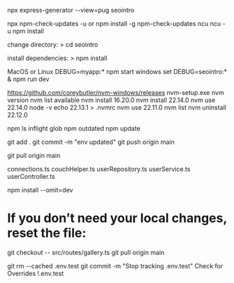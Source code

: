 npx express-generator --view=pug seointro

npx npm-check-updates -u
or
npm install -g npm-check-updates
ncu
ncu -u
npm install

change directory: > cd seointro

install dependencies: > npm install

MacOS or Linux
DEBUG=myapp:* npm start
windows
set DEBUG=seointro:* & npm run dev

https://github.com/coreybutler/nvm-windows/releases
nvm-setup.exe
nvm version
nvm list available
nvm install 16.20.0
nvm install 22.14.0
nvm use 22.14.0
node -v
echo 22.13.1 > .nvmrc
nvm use 22.11.0
nvm list
nvm uninstall 22.12.0

npm ls inflight glob
npm outdated
npm update

git add .
git commit -m "env updated"
git push origin main

git pull origin main



connections.ts
couchHelper.ts
userRepository.ts
userService.ts
userController.ts


npm install --omit=dev


# If you don’t need your local changes, reset the file:
git checkout -- src/routes/gallery.ts
git pull origin main


git rm --cached .env.test
git commit -m "Stop tracking .env.test"
Check for Overrides
!.env.test